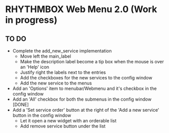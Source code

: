 RHYTHMBOX Web Menu 2.0 (Work in progress)
======================

TO DO
--------------------
- Complete the add_new_service implementation
  - Move left the main_label
  - Make the description label become a tip box when the mouse is over an 'Help' icon
  - Justify right the labels next to the entries
  - Add the checkboxes for the new services to the config window
  - Add the new service to the menus
- Add an 'Options' item to menubar/Webmenu and it's checkbox in the config window
- Add an 'All' checkbox for both the submenus in the config window [DONE]
- Add a 'Set service order' button at the right of the 'Add a new service' button in the config window 
  - Let it open a new widget with an orderable list
  - Add remove service button under the list

